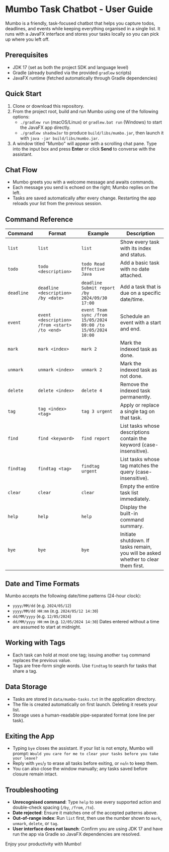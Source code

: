# Mumbo Task Chatbot - User Guide

Mumbo is a friendly, task-focused chatbot that helps you capture todos, deadlines, and events while keeping everything organised in a single list. It runs with a JavaFX interface and stores your tasks locally so you can pick up where you left off.

## Prerequisites
- JDK 17 (set as both the project SDK and language level)
- Gradle (already bundled via the provided `gradlew` scripts)
- JavaFX runtime (fetched automatically through Gradle dependencies)

## Quick Start
1. Clone or download this repository.
2. From the project root, build and run Mumbo using one of the following options:
   - `./gradlew run` (macOS/Linux) or `gradlew.bat run` (Windows) to start the JavaFX app directly.
   - `./gradlew shadowJar` to produce `build/libs/mumbo.jar`, then launch it with `java -jar build/libs/mumbo.jar`.
3. A window titled "Mumbo" will appear with a scrolling chat pane. Type into the input box and press **Enter** or click **Send** to converse with the assistant.

## Chat Flow
- Mumbo greets you with a welcome message and awaits commands.
- Each message you send is echoed on the right; Mumbo replies on the left.
- Tasks are saved automatically after every change. Restarting the app reloads your list from the previous session.

## Command Reference
| Command | Format | Example | Description |
| --- | --- | --- | --- |
| `list` | `list` | `list` | Show every task with its index and status. |
| `todo` | `todo <description>` | `todo Read Effective Java` | Add a basic task with no date attached. |
| `deadline` | `deadline <description> /by <date>` | `deadline Submit report /by 2024/09/30 17:00` | Add a task that is due on a specific date/time. |
| `event` | `event <description> /from <start> /to <end>` | `event Team sync /from 15/05/2024 09:00 /to 15/05/2024 10:00` | Schedule an event with a start and end. |
| `mark` | `mark <index>` | `mark 2` | Mark the indexed task as done. |
| `unmark` | `unmark <index>` | `unmark 2` | Mark the indexed task as not done. |
| `delete` | `delete <index>` | `delete 4` | Remove the indexed task permanently. |
| `tag` | `tag <index> <tag>` | `tag 3 urgent` | Apply or replace a single tag on that task. |
| `find` | `find <keyword>` | `find report` | List tasks whose descriptions contain the keyword (case-insensitive). |
| `findtag` | `findtag <tag>` | `findtag urgent` | List tasks whose tag matches the query (case-insensitive). |
| `clear` | `clear` | `clear` | Empty the entire task list immediately. |
| `help` | `help` | `help` | Display the built-in command summary. |
| `bye` | `bye` | `bye` | Initiate shutdown. If tasks remain, you will be asked whether to clear them first. |

## Date and Time Formats
Mumbo accepts the following date/time patterns (24-hour clock):
- `yyyy/MM/dd` (e.g. `2024/05/12`)
- `yyyy/MM/dd HH:mm` (e.g. `2024/05/12 14:30`)
- `dd/MM/yyyy` (e.g. `12/05/2024`)
- `dd/MM/yyyy HH:mm` (e.g. `12/05/2024 14:30`)
Dates entered without a time are assumed to start at midnight.

## Working with Tags
- Each task can hold at most one tag; issuing another `tag` command replaces the previous value.
- Tags are free-form single words. Use `findtag` to search for tasks that share a tag.

## Data Storage
- Tasks are stored in `data/mumbo-tasks.txt` in the application directory.
- The file is created automatically on first launch. Deleting it resets your list.
- Storage uses a human-readable pipe-separated format (one line per task).

## Exiting the App
- Typing `bye` closes the assistant. If your list is not empty, Mumbo will prompt: `Would you care for me to clear your tasks before you take your leave?`
- Reply with `yes`/`y` to erase all tasks before exiting, or `no`/`n` to keep them.
- You can also close the window manually; any tasks saved before closure remain intact.

## Troubleshooting
- **Unrecognised command**: Type `help` to see every supported action and double-check spacing (`/by`, `/from`, `/to`).
- **Date rejected**: Ensure it matches one of the accepted patterns above.
- **Out-of-range index**: Run `list` first, then use the number shown to `mark`, `unmark`, `delete`, or `tag`.
- **User interface does not launch**: Confirm you are using JDK 17 and have run the app via Gradle so JavaFX dependencies are resolved.

Enjoy your productivity with Mumbo!
